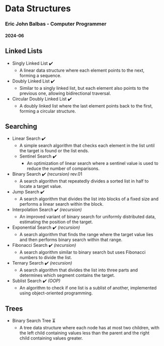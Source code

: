 # Data Structures 
### Eric John Balbas - Computer Programmer
#### 2024-06

## Linked Lists
- Singly Linked List ✔️
  - A linear data structure where each element points to the next, forming a sequence.
- Doubly Linked List ✔️
  - Similar to a singly linked list, but each element also points to the previous one, allowing bidirectional traversal.
- Circular Doubly Linked List ✔️
  - A doubly linked list where the last element points back to the first, forming a circular structure.

## Searching
- Linear Search ✔️
  - A simple search algorithm that checks each element in the list until the target is found or the list ends.
  - Sentinel Search ✔️ 
    - An optimization of linear search where a sentinel value is used to reduce the number of comparisons.
- Binary Search ✔️ *(recursion)* rev.01
  - A search algorithm that repeatedly divides a sorted list in half to locate a target value.
- Jump Search ✔️
  - A search algorithm that divides the list into blocks of a fixed size and performs a linear search within the block.
- Interpolation Search ✔️ *(recursion)*
  - An improved variant of binary search for uniformly distributed data, estimating the position of the target.
- Exponential Search ✔️ *(recursion)*
  - A search algorithm that finds the range where the target value lies and then performs binary search within that range.
- Fibonacci Search ✔️ *(recursion)*
  - A search algorithm similar to binary search but uses Fibonacci numbers to divide the list.
- Ternary Search ✔️ *(recursion)*
  - A search algorithm that divides the list into three parts and determines which segment contains the target.
- Sublist Search ✔️ *(OOP)*
  - An algorithm to check if one list is a sublist of another, implemented using object-oriented programming.

## Trees
- Binary Search Tree ⏳
  - A tree data structure where each node has at most two children, with the left child containing values less than the parent and the right child containing values greater.
